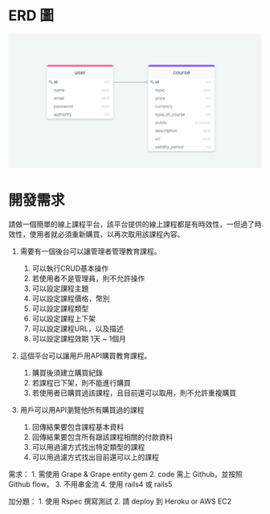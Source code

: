 # ERD 圖
![avatar](/public/image/8.png)
# 開發需求
請做一個簡單的線上課程平台，該平台提供的線上課程都是有時效性，一但過了時效性，使用者就必須重新購買，以再次取用該課程內容。
 1. 需要有一個後台可以讓管理者管理教育課程。
    1. 可以執行CRUD基本操作
    2. 若使用者不是管理員，則不允許操作
    3. 可以設定課程主題
    4. 可以設定課程價格，幣別
    5. 可以設定課程類型
    6. 可以設定課程上下架
    7. 可以設定課程URL，以及描述
    8. 可以設定課程效期 1天 ~ 1個月
 
2. 這個平台可以讓用戶用API購買教育課程。
    1. 購買後須建立購買紀錄
    2. 若課程已下架，則不能進行購買
    3. 若使用者已購買過該課程，且目前還可以取用，則不允許重複購買

3. 用戶可以用API瀏覽他所有購買過的課程
    1. 回傳結果要包含課程基本資料
    2. 回傳結果要包含所有跟該課程相關的付款資料
    3. 可以用過濾方式找出特定類型的課程
    4. 可以用過濾方式找出目前還可以上的課程

需求：
    1. 需使用 Grape & Grape entity gem
    2. code 需上 Github，並按照 Github flow。
    3. 不用串金流
    4. 使用 rails4 或 rails5

加分題：
    1. 使用 Rspec 撰寫測試
    2. 請 deploy 到 Heroku or AWS EC2
